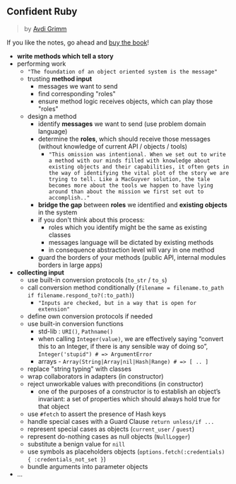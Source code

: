 ## Confident Ruby

> by [Avdi Grimm](http://www.virtuouscode.com/)

If you like the notes, go ahead and [buy the book](https://pragprog.com/book/agcr/confident-ruby)!

- **write methods which tell a story**
- performing work
  - `"The foundation of an object oriented system is the message"`
  - trusting **method input**
    - messages we want to send
    - find corresponding "roles"
    - ensure method logic receives objects, which can play those "roles"
  - design a method
    - identify **messages** we want to send (use problem domain language)
    - determine the **roles**, which should receive those messages (without knowledge of current API / objects / tools)
      - `"This omission was intentional. When we set out to write a method with our minds filled with knowledge about existing objects and their capabilities, it often gets in the way of identifying the vital plot of the story we are trying to tell. Like a MacGuyver solution, the tale becomes more about the tools we happen to have lying around than about the mission we first set out to accomplish.."`
    - **bridge the gap** between **roles** we identified and **existing objects** in the system
    - if you don't think about this process:
      - roles which you identify might be the same as existing classes
      - messages language will be dictated by existing methods
      - in consequence abstraction level will vary in one method
    - guard the borders of your methods (public API, internal modules borders in large apps)
- **collecting input**
  - use built-in conversion protocols (`to_str` / `to_s`)
  - call conversion method conditionally (`filename = filename.to_path if filename.respond_to?(:to_path)`)
    - `"Inputs are checked, but in a way that is open for extension"`
  - define own conversion protocols if needed
  - use built-in conversion functions
    - std-lib : `URI()`, `Pathname()`
    - when calling `Integer(value)`, we are effectively saying “convert this to an Integer, if there is any sensible way of doing so”, `Integer('stupid") # => ArgumentError`
    - arrays - `Array(String|Array|nil|Hash|Range) # => [ .. ]`
  - replace "string typing" with classes
  - wrap collaborators in adapters (in constructor)
  - reject unworkable values with preconditions (in constructor)
    - one of the purposes of a constructor is to establish an object’s invariant: a set of properties which should always hold true for that object
  - use `#fetch` to assert the presence of Hash keys
  - handle special cases with a Guard Clause `return unless/if ...`
  - represent special cases as objects (`current_user` / `guest`)
  - represent do-nothing cases as null objects (`NullLogger`)
  - substitute a benign value for `nill`
  - use symbols as placeholders objects (`options.fetch(:credentials) { :credentials_not_set }`)
  - bundle arguments into parameter objects
-  ...
